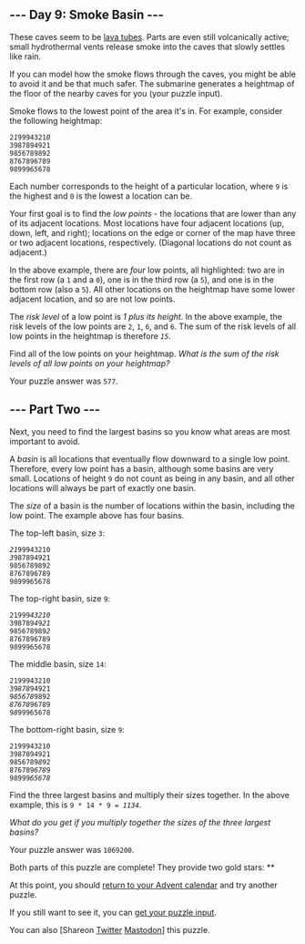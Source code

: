 <main>
  <article class="day-desc">
    <h2>--- Day 9: Smoke Basin ---</h2>
    <p>These caves seem to be <a href="https://en.wikipedia.org/wiki/Lava_tube" target="_blank">lava tubes</a>. Parts
      are even still volcanically active; small hydrothermal vents release smoke into the caves that slowly <span
        title="This was originally going to be a puzzle about watersheds, but we're already under water.">settles like
        rain</span>.</p>
    <p>If you can model how the smoke flows through the caves, you might be able to avoid it and be that much safer. The
      submarine generates a heightmap of the floor of the nearby caves for you (your puzzle input).</p>
    <p>Smoke flows to the lowest point of the area it's in. For example, consider the following heightmap:</p>
    <pre><code>2<em>1</em>9994321<em>0</em>
3987894921
98<em>5</em>6789892
8767896789
989996<em>5</em>678
</code></pre>
    <p>Each number corresponds to the height of a particular location, where <code>9</code> is the highest and
      <code>0</code> is the lowest a location can be.</p>
    <p>Your first goal is to find the <em>low points</em> - the locations that are lower than any of its adjacent
      locations. Most locations have four adjacent locations (up, down, left, and right); locations on the edge or
      corner of the map have three or two adjacent locations, respectively. (Diagonal locations do not count as
      adjacent.)</p>
    <p>In the above example, there are <em>four</em> low points, all highlighted: two are in the first row (a
      <code>1</code> and a <code>0</code>), one is in the third row (a <code>5</code>), and one is in the bottom row
      (also a <code>5</code>). All other locations on the heightmap have some lower adjacent location, and so are not
      low points.</p>
    <p>The <em>risk level</em> of a low point is <em>1 plus its height</em>. In the above example, the risk levels of
      the low points are <code>2</code>, <code>1</code>, <code>6</code>, and <code>6</code>. The sum of the risk levels
      of all low points in the heightmap is therefore <code><em>15</em></code>.</p>
    <p>Find all of the low points on your heightmap. <em>What is the sum of the risk levels of all low points on your
        heightmap?</em></p>
  </article>
  <p>Your puzzle answer was <code>577</code>.</p>
  <article class="day-desc">
    <h2 id="part2">--- Part Two ---</h2>
    <p>Next, you need to find the largest basins so you know what areas are most important to avoid.</p>
    <p>A <em>basin</em> is all locations that eventually flow downward to a single low point. Therefore, every low point
      has a basin, although some basins are very small. Locations of height <code>9</code> do not count as being in any
      basin, and all other locations will always be part of exactly one basin.</p>
    <p>The <em>size</em> of a basin is the number of locations within the basin, including the low point. The example
      above has four basins.</p>
    <p>The top-left basin, size <code>3</code>:</p>
    <pre><code><em>21</em>99943210
<em>3</em>987894921
9856789892
8767896789
9899965678
</code></pre>
    <p>The top-right basin, size <code>9</code>:</p>
    <pre><code>21999<em>43210</em>
398789<em>4</em>9<em>21</em>
985678989<em>2</em>
8767896789
9899965678
</code></pre>
    <p>The middle basin, size <code>14</code>:</p>
    <pre><code>2199943210
39<em>878</em>94921
9<em>85678</em>9892
<em>87678</em>96789
9<em>8</em>99965678
</code></pre>
    <p>The bottom-right basin, size <code>9</code>:</p>
    <pre><code>2199943210
3987894921
9856789<em>8</em>92
876789<em>678</em>9
98999<em>65678</em>
</code></pre>
    <p>Find the three largest basins and multiply their sizes together. In the above example, this is
      <code>9 * 14 * 9 = <em>1134</em></code>.</p>
    <p><em>What do you get if you multiply together the sizes of the three largest basins?</em></p>
  </article>
  <p>Your puzzle answer was <code>1069200</code>.</p>
  <p class="day-success">Both parts of this puzzle are complete! They provide two gold stars: **</p>
  <p>At this point, you should <a href="/2021">return to your Advent calendar</a> and try another puzzle.</p>
  <p>If you still want to see it, you can <a href="9/input" target="_blank">get your puzzle input</a>.</p>
  <p>You can also <span class="share">[Share<span class="share-content">on
        <a href="https://twitter.com/intent/tweet?text=I%27ve+completed+%22Smoke+Basin%22+%2D+Day+9+%2D+Advent+of+Code+2021&amp;url=https%3A%2F%2Fadventofcode%2Ecom%2F2021%2Fday%2F9&amp;related=ericwastl&amp;hashtags=AdventOfCode"
          target="_blank">Twitter</a>
        <a href="javascript:void(0);"
          onclick="var mastodon_instance=prompt('Mastodon Instance / Server Name?'); if(typeof mastodon_instance==='string' && mastodon_instance.length){this.href='https://'+mastodon_instance+'/share?text=I%27ve+completed+%22Smoke+Basin%22+%2D+Day+9+%2D+Advent+of+Code+2021+%23AdventOfCode+https%3A%2F%2Fadventofcode%2Ecom%2F2021%2Fday%2F9'}else{return false;}"
          target="_blank">Mastodon</a></span>]</span> this puzzle.</p>
</main>
